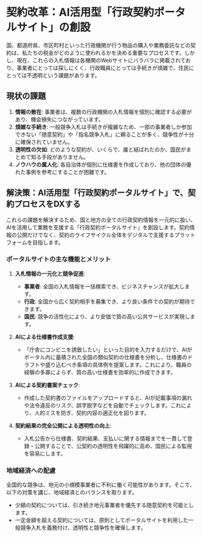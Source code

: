 # 契約改革：AI活用型「行政契約ポータルサイト」の創設

国、都道府県、市区町村といった行政機関が行う物品の購入や業務委託などの契約は、私たちの税金がどのように使われるかを決める重要なプロセスです。しかし、現在、これらの入札情報は各機関のWebサイトにバラバラに掲載されており、事業者にとっては探しにくく、行政職員にとっては手続きが煩雑で、住民にとっては不透明という課題があります。

## 現状の課題

1.  **情報の散在**: 事業者は、複数の行政機関の入札情報を個別に確認する必要があり、機会損失につながっています。
2.  **煩雑な手続き**: 一般競争入札は手続きが複雑なため、一部の事業者しか参加できない「随意契約」や「指名競争入札」に頼ることが多く、競争性が十分に確保されていません。
3.  **透明性の欠如**: どのような契約が、いくらで、誰と結ばれたのか、国民がまとめて知る手段がありません。
4.  **ノウハウの属人化**: 各自治体が個別に仕様書を作成しており、他の団体の優れた事例を参考にすることが困難です。

## 解決策：AI活用型「行政契約ポータルサイト」で、契約プロセスをDXする

これらの課題を解決するため、国と地方の全ての行政契約情報を一元的に扱い、AIを活用して業務を支援する「行政契約ポータルサイト」を創設します。契約情報の公開だけでなく、契約のライフサイクル全体をデジタルで支援するプラットフォームを目指します。

### ポータルサイトの主な機能とメリット

1.  **入札情報の一元化と競争促進**:
    *   **事業者**: 全国の入札情報を一括検索でき、ビジネスチャンスが拡大します。
    *   **行政**: 全国から広く契約相手を募集でき、より良い条件での契約が期待できます。
    *   **国民**: 競争の活性化により、より安価で質の高い公共サービスが実現します。

2.  **AIによる仕様書作成支援**:
    *   「庁舎にコンビニを誘致したい」といった目的を入力するだけで、AIがポータル内に蓄積された全国の類似契約の仕様書を分析し、仕様書のドラフトや盛り込むべき条項の具体例を提案します。これにより、職員の経験の多寡によらず、質の高い仕様書を効率的に作成できます。

3.  **AIによる契約書案チェック**:
    *   作成した契約書のファイルをアップロードすると、AIが記載事項の漏れや法令違反のリスク、誤字脱字などを自動でチェックします。これにより、人的ミスを防ぎ、契約内容の適正化を図ります。

4.  **契約結果の完全公開による透明性の向上**:
    *   入札公告から仕様書、契約結果、支払いに関する情報までを一貫して登録・公開することで、公契約の透明性を飛躍的に高め、国民による監視を容易にします。

### 地域経済への配慮

全国的な競争は、地元の小規模事業者に不利に働く可能性があります。そこで、以下の対策を講じ、地域経済とのバランスを取ります。

*   少額の契約については、引き続き地元事業者を優先する随意契約を可能とします。
*   一定金額を超える契約については、原則としてポータルサイトを利用した一般競争入札を義務付け、透明性と競争性を確保します。